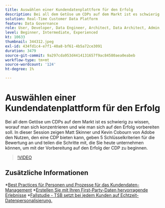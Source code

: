 ```yaml
---
title: Auswählen einer Kundendatenplattform für den Erfolg
description: Bei all dem Getöse um CDPs auf dem Markt ist es schwierig zu wissen, worauf man sich konzentrieren und wie man sich auf den Erfolg vorbereiten soll.
solution: Real-Time Customer Data Platform
feature: Data Governance
role: User, Developer, Data Engineer, Architect, Data Architect, Admin, Leader
level: Beginner, Intermediate, Experienced
kt: 10633
thumbnail: 344312.jpeg
exl-id: 434fd1c4-e7f1-40a8-bf61-4b5a72ce3091
duration: 3479
source-git-commit: 9a297cda953d4414131657f9ac84580aea0eabeb
workflow-type: tm+mt
source-wordcount: '124'
ht-degree: 1%

---
```


# Auswählen einer Kundendatenplattform für den Erfolg

Bei all dem Getöse um CDPs auf dem Markt ist es schwierig zu wissen, worauf man sich konzentrieren und wie man sich auf den Erfolg vorbereiten soll. In dieser Session zeigen Matt Skinner und Kevin Cobourn von Adobe den Nutzen, den eine CDP bieten kann, geben 5 Schlüsselkriterien für die Bewertung an und teilen die Schritte mit, die Sie heute unternehmen können, um mit der Vorbereitung auf den Erfolg der CDP zu beginnen.

>[!VIDEO](https://video.tv.adobe.com/v/344312/?quality=12&learn=on)

## Zusätzliche Informationen

*[Best Practices für Personen und Prozesse für das Kundendaten-Management](people-and-process.md)
*[Erstellen Sie mit Ihren First-Party-Daten hervorragende Erlebnisse](https://experienceleague.adobe.com/docs/events/customer-data-management-voices-recordings/industry/build-superb-experiences-with-your-first-party-data.html)
*[Fallstudie - TSB setzt bei jedem Kunden auf Echtzeit-Datenpersonalisierung.](https://business.adobe.com/customer-success-stories/tsb-case-study.html)
